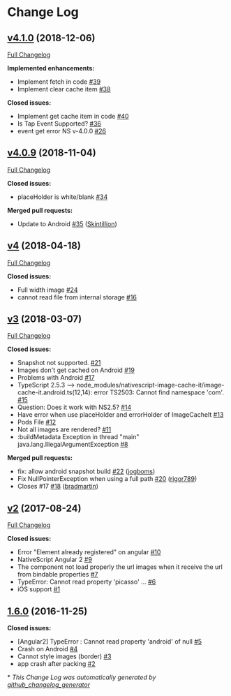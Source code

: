 # Change Log

## [v4.1.0](https://github.com/triniwiz/nativescript-image-cache-it/tree/v4.1.0) (2018-12-06)
[Full Changelog](https://github.com/triniwiz/nativescript-image-cache-it/compare/v4.0.9...v4.1.0)

**Implemented enhancements:**

- Implement fetch in code [\#39](https://github.com/triniwiz/nativescript-image-cache-it/issues/39)
- Implement clear cache item [\#38](https://github.com/triniwiz/nativescript-image-cache-it/issues/38)

**Closed issues:**

- Implement get cache item in code [\#40](https://github.com/triniwiz/nativescript-image-cache-it/issues/40)
- Is Tap Event Supported? [\#36](https://github.com/triniwiz/nativescript-image-cache-it/issues/36)
- event get error NS v-4.0.0 [\#26](https://github.com/triniwiz/nativescript-image-cache-it/issues/26)

## [v4.0.9](https://github.com/triniwiz/nativescript-image-cache-it/tree/v4.0.9) (2018-11-04)
[Full Changelog](https://github.com/triniwiz/nativescript-image-cache-it/compare/v4...v4.0.9)

**Closed issues:**

- placeHolder is white/blank [\#34](https://github.com/triniwiz/nativescript-image-cache-it/issues/34)

**Merged pull requests:**

- Update to Android [\#35](https://github.com/triniwiz/nativescript-image-cache-it/pull/35) ([Skintillion](https://github.com/Skintillion))

## [v4](https://github.com/triniwiz/nativescript-image-cache-it/tree/v4) (2018-04-18)
[Full Changelog](https://github.com/triniwiz/nativescript-image-cache-it/compare/v3...v4)

**Closed issues:**

- Full width image [\#24](https://github.com/triniwiz/nativescript-image-cache-it/issues/24)
- cannot read file from internal storage [\#16](https://github.com/triniwiz/nativescript-image-cache-it/issues/16)

## [v3](https://github.com/triniwiz/nativescript-image-cache-it/tree/v3) (2018-03-07)
[Full Changelog](https://github.com/triniwiz/nativescript-image-cache-it/compare/v2...v3)

**Closed issues:**

- Snapshot not supported. [\#21](https://github.com/triniwiz/nativescript-image-cache-it/issues/21)
- Images don't get cached on Android [\#19](https://github.com/triniwiz/nativescript-image-cache-it/issues/19)
- Problems with Android [\#17](https://github.com/triniwiz/nativescript-image-cache-it/issues/17)
- TypeScript 2.5.3 --\> node\_modules/nativescript-image-cache-it/image-cache-it.android.ts\(12,14\): error TS2503: Cannot find namespace 'com'. [\#15](https://github.com/triniwiz/nativescript-image-cache-it/issues/15)
- Question: Does it work with NS2.5? [\#14](https://github.com/triniwiz/nativescript-image-cache-it/issues/14)
- Have error when use placeHolder and errorHolder of ImageCacheIt [\#13](https://github.com/triniwiz/nativescript-image-cache-it/issues/13)
- Pods File [\#12](https://github.com/triniwiz/nativescript-image-cache-it/issues/12)
- Not all images are rendered? [\#11](https://github.com/triniwiz/nativescript-image-cache-it/issues/11)
- :buildMetadata Exception in thread "main" java.lang.IllegalArgumentException [\#8](https://github.com/triniwiz/nativescript-image-cache-it/issues/8)

**Merged pull requests:**

- fix: allow android snapshot build [\#22](https://github.com/triniwiz/nativescript-image-cache-it/pull/22) ([jogboms](https://github.com/jogboms))
- Fix NullPointerException when using a full path [\#20](https://github.com/triniwiz/nativescript-image-cache-it/pull/20) ([rigor789](https://github.com/rigor789))
- Closes \#17  [\#18](https://github.com/triniwiz/nativescript-image-cache-it/pull/18) ([bradmartin](https://github.com/bradmartin))

## [v2](https://github.com/triniwiz/nativescript-image-cache-it/tree/v2) (2017-08-24)
[Full Changelog](https://github.com/triniwiz/nativescript-image-cache-it/compare/1.6.0...v2)

**Closed issues:**

- Error "Element already registered" on angular [\#10](https://github.com/triniwiz/nativescript-image-cache-it/issues/10)
- NativeScript Angular 2 [\#9](https://github.com/triniwiz/nativescript-image-cache-it/issues/9)
- The component not load properly the url images when it receive the url from bindable properties [\#7](https://github.com/triniwiz/nativescript-image-cache-it/issues/7)
- TypeError: Cannot read property 'picasso' ... [\#6](https://github.com/triniwiz/nativescript-image-cache-it/issues/6)
- iOS support [\#1](https://github.com/triniwiz/nativescript-image-cache-it/issues/1)

## [1.6.0](https://github.com/triniwiz/nativescript-image-cache-it/tree/1.6.0) (2016-11-25)
**Closed issues:**

- \[Angular2\] TypeError : Cannot read property 'android' of null [\#5](https://github.com/triniwiz/nativescript-image-cache-it/issues/5)
- Crash on Android [\#4](https://github.com/triniwiz/nativescript-image-cache-it/issues/4)
- Cannot style images \(border\) [\#3](https://github.com/triniwiz/nativescript-image-cache-it/issues/3)
- app crash after packing [\#2](https://github.com/triniwiz/nativescript-image-cache-it/issues/2)



\* *This Change Log was automatically generated by [github_changelog_generator](https://github.com/skywinder/Github-Changelog-Generator)*